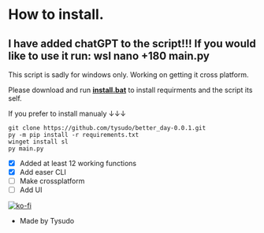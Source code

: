 # How to install.

## I have added chatGPT to the script!!! If you would like to use it run: wsl nano +180 main.py

This script is sadly for windows only. Working on getting it cross platform.

Please download and run __[install.bat](http://github.com/tysudo/better_day-0.0.1/releases/download/install/install.bat)__ to install requirments and the script its self.


If you prefer to install manualy ↓↓↓


```
git clone https://github.com/tysudo/better_day-0.0.1.git
py -m pip install -r requirements.txt
winget install sl
py main.py
```

- [x] Added at least 12 working functions
- [x] Add easer CLI
- [ ] Make crossplatform 
- [ ] Add UI

[![ko-fi](https://ko-fi.com/img/githubbutton_sm.svg)](https://ko-fi.com/U7U4HIRHW)

- Made by Tysudo
